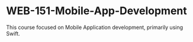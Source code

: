 # WEB-151-Mobile-App-Development
This course focused on Mobile Application development, primarily using Swift.
